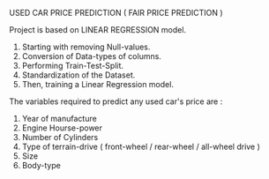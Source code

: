 USED CAR PRICE PREDICTION ( FAIR PRICE PREDICTION )

Project is based on LINEAR REGRESSION model.


1. Starting with removing Null-values.
2. Conversion of Data-types of columns.
3. Performing Train-Test-Split.
4. Standardization of the Dataset.
5. Then, training a Linear Regression model.


The variables required to predict any used car's price are :
1. Year of manufacture
2. Engine Hourse-power
3. Number of Cylinders
4. Type of terrain-drive ( front-wheel / rear-wheel / all-wheel drive )
5. Size
6. Body-type
